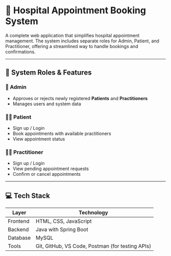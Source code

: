 # 🏥 Hospital Appointment Booking System

A complete web application that simplifies hospital appointment management. The system includes separate roles for Admin, Patient, and Practitioner, offering a streamlined way to handle bookings and confirmations.

---

## 👥 System Roles & Features

### 🔐 Admin
- Approves or rejects newly registered **Patients** and **Practitioners**
- Manages users and system data

### 🧑‍💼 Patient
- Sign up / Login
- Book appointments with available practitioners
- View appointment status

### 👨‍⚕️ Practitioner
- Sign up / Login
- View pending appointment requests
- Confirm or cancel appointments

---

## 💻 Tech Stack

| Layer      | Technology              |
|------------|--------------------------|
| Frontend   | HTML, CSS, JavaScript    |
| Backend    | Java with Spring Boot    |
| Database   | MySQL                    |
| Tools      | Git, GitHub, VS Code, Postman (for testing APIs) |
